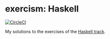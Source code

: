 # exercism: Haskell

[![CircleCI](https://circleci.com/gh/mech-pig/exercism-haskell.svg?style=svg)](https://circleci.com/gh/mech-pig/exercism-haskell)

My solutions to the exercises of the [Haskell track](https://exercism.io/tracks/haskell).
